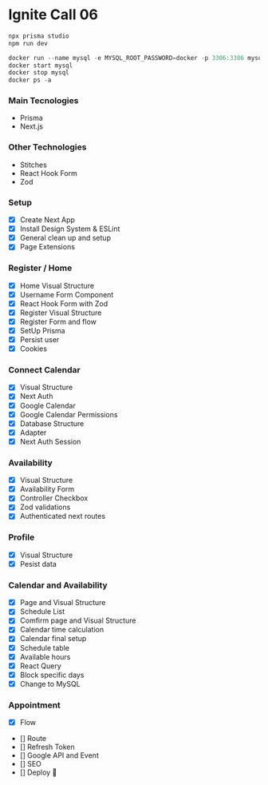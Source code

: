 # Ignite Call 06

```js
npx prisma studio
npm run dev
```
```js
docker run --name mysql -e MYSQL_ROOT_PASSWORD=docker -p 3306:3306 mysql:latest
docker start mysql
docker stop mysql
docker ps -a
```

### Main Tecnologies

- Prisma
- Next.js

### Other Technologies

- Stitches
- React Hook Form
- Zod

### Setup

- [x] Create Next App
- [x] Install Design System & ESLint
- [x] General clean up and setup
- [x] Page Extensions

### Register / Home

- [x] Home Visual Structure
- [x] Username Form Component
- [x] React Hook Form with Zod
- [x] Register Visual Structure
- [x] Register Form and flow
- [x] SetUp Prisma
- [x] Persist user
- [x] Cookies

### Connect Calendar

- [x] Visual Structure
- [x] Next Auth
- [x] Google Calendar
- [x] Google Calendar Permissions
- [x] Database Structure
- [x] Adapter
- [x] Next Auth Session

### Availability

- [x] Visual Structure
- [x] Availability Form
- [x] Controller Checkbox 
- [x] Zod validations
- [x] Authenticated next routes

### Profile
- [x] Visual Structure
- [x] Pesist data

### Calendar and Availability
- [x] Page and Visual Structure
- [x] Schedule List
- [x] Comfirm page and Visual Structure
- [x] Calendar time calculation
- [x] Calendar final setup
- [x] Schedule table
- [x] Available hours
- [x] React Query
- [x] Block specific days
- [x] Change to MySQL

### Appointment
- [x] Flow
- [] Route
- [] Refresh Token
- [] Google API and Event
- [] SEO
- [] Deploy 🚀